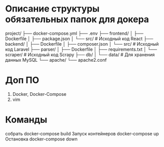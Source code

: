 # Описание структуры обязательных папок для докера
project/
├── docker-compose.yml
├── .env
├── frontend/
│   ├── Dockerfile
│   ├── package.json
│   └── src/  # Исходный код React
├── backend/
│   ├── Dockerfile
│   ├── composer.json
│   └── src/  # Исходный код Laravel
├── parser/
│   ├── Dockerfile
│   ├── requirements.txt
│   └── scraper/  # Исходный код Scrapy
├── db/
│   └── data/  # Для хранения данных MySQL
└── apache/
    └── apache2.conf


# Доп ПО
1. Docker, Docker-Compose
2. vim  <sudo apt install vim>

# Команды

собрать docker-compose build
Запуск контейнеров docker-compose up
Остановка docker-compose down





